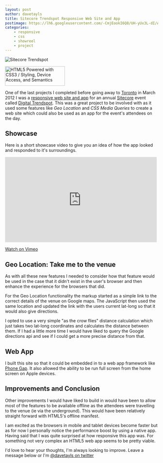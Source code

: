 ```yaml
---
layout: post
author: davetayls
title: Sitecore Trendspot Responsive Web Site and App
postimage: https://lh6.googleusercontent.com/-CmjEookI6Q8/UH-yUx3L-dI/AAAAAAAArr8/4ugKk_xTurM/s800/sitecoretrendspot.png
categories:
    - responsive
    - css
    - showreel
    - project
---
```


![Sitecore Trendspot](https://lh6.googleusercontent.com/-CmjEookI6Q8/UH-yUx3L-dI/AAAAAAAArr8/4ugKk_xTurM/s800/sitecoretrendspot.png)

<a href="http://www.w3.org/html/logo/">
<img src="http://www.w3.org/html/logo/badge/html5-badge-h-css3-device-semantics.png" width="197" height="64" alt="HTML5 Powered with CSS3 / Styling, Device Access, and Semantics" title="HTML5 Powered with CSS3 / Styling, Device Access, and Semantics">
</a>

One of the last projects I completed before going away to [Toronto](http://www.toronto.ca) in March 2012 I was a [responsive web site and app](http://the-taylors.org/blog/category/responsivedesign/) for an annual [Sitecore](http://www.sitecore.net) event called [Digital Trendspot](http://www.sitecore.net/events/TrendspotUK/). This was a great project to be involved with as it used some features like *Geo Location* and *CSS Media Queries* to create a web site which could also be used as an app for the event's attendees on the day.

Showcase
--

Here is a short showcase video to give you an idea of how the app looked and responded to it's surroundings.

<iframe src="http://player.vimeo.com/video/51468900" width="500" height="281" frameborder="0" webkitAllowFullScreen="true" mozallowfullscreen="true" allowFullScreen="true">vimeo</iframe>

[Watch on Vimeo](http://vimeo.com/51468900)

Geo Location: Take me to the venue
--

As with all these new features I needed to consider how that feature would be used in the case that it didn't exist in the user's browser and then enhance the experience for the browsers that did.

For the Geo Location functionality the markup started as a simple link to the correct details of the venue on Google maps. The JavaScript then used the same location and updated the link with the users current lat-long so that it would also give directions.

I opted to use a very simple "as the crow flies" distance calculation which just takes two lat-long coordinates and calculates the distance between them. If I had a little more time I would have liked to query the Google directions api and see if I could get a more precise distance from that.

Web App
--

I built this site so that it could be embedded in to a web app framework like [Phone Gap](http://phonegap.com). It also allowed the ability to be run full screen from the home screen on Apple devices.

Improvements and Conclusion
--

Other improvements I would have liked to build in would have been to allow most of the features to be available offline as the attendees were travelling to the venue (ie via the underground). This would have been relatively straight forward with HTML5's offline manifest.

I am excited as the browsers in mobile and tablet devices become faster but as for now I personally notice the performance boost by using a native app. Having said that I was quite surprised at how responsive this app was. For something not very complex an HTML5 web app seems to be pretty viable.

I'd love to hear your thoughts, I'm always looking to improve. Leave a message below or I'm [@davetayls on twitter](https://twitter.com/intent/tweet?url=http://the-taylors.org&via=davetayls)
